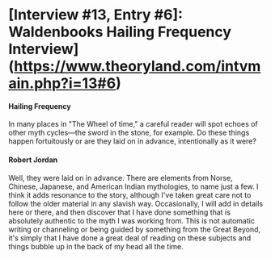 # [Interview #13, Entry #6]: Waldenbooks Hailing Frequency Interview](https://www.theoryland.com/intvmain.php?i=13#6)

#### Hailing Frequency

In many places in "The Wheel of time," a careful reader will spot echoes of other myth cycles—the sword in the stone, for example. Do these things happen fortuitously or are they laid on in advance, intentionally as it were?

#### Robert Jordan

Well, they were laid on in advance. There are elements from Norse, Chinese, Japanese, and American Indian mythologies, to name just a few. I think it adds resonance to the story, although I've taken great care not to follow the older material in any slavish way. Occasionally, I will add in details here or there, and then discover that I have done something that is absolutely authentic to the myth I was working from. This is not automatic writing or channeling or being guided by something from the Great Beyond, it's simply that I have done a great deal of reading on these subjects and things bubble up in the back of my head all the time.

